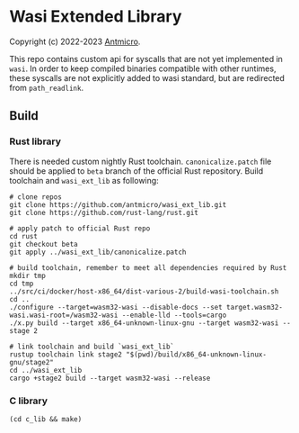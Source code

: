 # Wasi Extended Library

Copyright (c) 2022-2023 [Antmicro](https://www.antmicro.com).

This repo contains custom api for syscalls that are not yet implemented in `wasi`. In order to keep compiled binaries compatible with other runtimes, these syscalls are not explicitly added to wasi standard, but are redirected from `path_readlink`.

## Build

### Rust library
There is needed custom nightly Rust toolchain. `canonicalize.patch` file should be applied to `beta` branch of the official Rust repository. Build toolchain and `wasi_ext_lib` as following:

```
# clone repos
git clone https://github.com/antmicro/wasi_ext_lib.git
git clone https://github.com/rust-lang/rust.git

# apply patch to official Rust repo
cd rust
git checkout beta
git apply ../wasi_ext_lib/canonicalize.patch

# build toolchain, remember to meet all dependencies required by Rust
mkdir tmp
cd tmp
../src/ci/docker/host-x86_64/dist-various-2/build-wasi-toolchain.sh
cd ..
./configure --target=wasm32-wasi --disable-docs --set target.wasm32-wasi.wasi-root=/wasm32-wasi --enable-lld --tools=cargo
./x.py build --target x86_64-unknown-linux-gnu --target wasm32-wasi --stage 2

# link toolchain and build `wasi_ext_lib`
rustup toolchain link stage2 "$(pwd)/build/x86_64-unknown-linux-gnu/stage2"
cd ../wasi_ext_lib
cargo +stage2 build --target wasm32-wasi --release
```

### C library

```
(cd c_lib && make)
```
